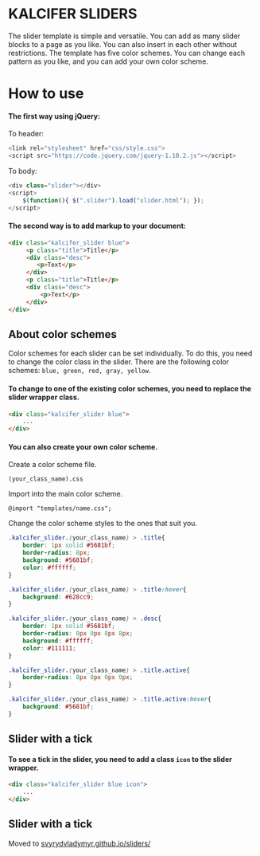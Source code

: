 # KALCIFER SLIDERS

The slider template is simple and versatile. 
You can add as many slider blocks to a page as you like. You can also insert in each other without restrictions.
The template has five color schemes. You can change each pattern as you like, and you can add your own color scheme.

# How to use

#### The first way using jQuery:

To header:

```javascript
<link rel="stylesheet" href="css/style.css">
<script src="https://code.jquery.com/jquery-1.10.2.js"></script>
```

To body:

```javascript
<div class="slider"></div>
<script>
    $(function(){ $(".slider").load("slider.html"); });
</script>
```

#### The second way is to add markup to your document:

```html
<div class="kalcifer_slider blue">
     <p class="title">Title</p>
     <div class="desc">            
        <p>Text</p>
     </div>
     <p class="title">Title</p>
     <div class="desc">
         <p>Text</p>
     </div>
</div> 
```

## About color schemes

Color schemes for each slider can be set individually. To do this, you need to change the color class in the slider. There are the following color schemes: ``` blue, green, red, gray, yellow ```.

#### To change to one of the existing color schemes, you need to replace the slider wrapper class.

```html
<div class="kalcifer_slider blue">
    ...
</div> 
```

#### You can also create your own color scheme.

Create a color scheme file.

``` (your_class_name).css ```

Import into the main color scheme.

``` @import "templates/name.css"; ```

Change the color scheme styles to the ones that suit you.

```css
.kalcifer_slider.(your_class_name) > .title{
    border: 1px solid #5681bf;
    border-radius: 8px;
    background: #5681bf;
    color: #ffffff;
}

.kalcifer_slider.(your_class_name) > .title:hover{
    background: #628cc9;
}

.kalcifer_slider.(your_class_name) > .desc{
    border: 1px solid #5681bf;
    border-radius: 0px 0px 8px 8px;
    background: #ffffff;
    color: #111111;
}

.kalcifer_slider.(your_class_name) > .title.active{
    border-radius: 8px 8px 0px 0px;
}

.kalcifer_slider.(your_class_name) > .title.active:hover{
    background: #5681bf;
}
```

## Slider with a tick

#### To see a tick in the slider, you need to add a class ``` icon ``` to the slider wrapper.

```html
<div class="kalcifer_slider blue icon">
    ...
</div> 
```

## Slider with a tick

Moved to [svyrydvladymyr.github.io/sliders/](https://svyrydvladymyr.github.io/sliders/)
